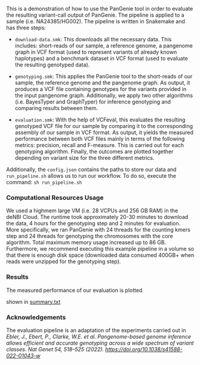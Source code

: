 This is a demonstration of how to use the PanGenie tool in order to evaluate the resulting variant-call output of PanGenie. The pipeline is applied to a sample (i.e. NA24385/HG002).
The pipeline is written in Snakemake and has three steps:

- `download-data.smk`: This downloads all the necessary data. This includes: short-reads of our sample, a reference genome, a pangenome graph in VCF format (used to represent variants of already known haplotypes) and a benchmark dataset in VCF format (used to evaluate the resulting genotyped data).

- `genotyping.smk`: This applies the PanGenie tool to the short-reads of our sample, the reference genome and the pangenome graph. As output, it produces a VCF file containing genotypes for the variants provided in the input pangenome graph. Additionally, we apply two other algorithms (i.e. BayesTyper and GraphTyper) for inference genotyping and comparing results between them.

- `evaluation.smk`: With the help of VCFeval, this evaluates the resulting genotyped VCF file for our sample by comparing it to the corresponding assembly of our sample in VCF format. As output, it yields the measured performance between both VCF files mainly in terms of the following metrics: precision, recall and F-measure. This is carried out for each genotyping algorithm. Finally, the outcomes are plotted together depending on variant size for the three different metrics.

Additionally, the `config.json` contains the paths to store our data and `run_pipeline.sh` allows us to run our workflow. To do so, execute the command: `sh run_pipeline.sh`

### Computational Resources Usage

We used a highmem large VM (i.e. 28 VCPUs and 256 GB RAM) in the deNBI Cloud. The runtime took approximately 20-30 minutes to download the data, 4 hours for the genotyping step and 2 minutes for evaluation. More specifically, we ran PanGenie with 24 threads for the counting kmers step and 24 threads for genotyping the chromosomes with the core algorithm. Total maximum memory usage increased up to 86 GB. Furthermore, we recommend executing this example pipeline in a volume so that there is enough disk space (downloaded data consumed 400GB+ when reads were unzipped for the genotyping step).

### Results

The measured performance of our evaluation is plotted 

shown in [summary.txt](summary.txt) 

### Acknowledgements

The evaluation pipeline is an adaptation of the experiments carried out in *Ebler, J., Ebert, P., Clarke, W.E. et al. Pangenome-based genome inference allows efficient and accurate genotyping across a wide spectrum of variant classes. Nat Genet 54, 518–525 (2022). https://doi.org/10.1038/s41588-022-01043-w*

